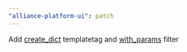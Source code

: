 ```yaml
---
"alliance-platform-ui": patch
---
```


Add [create_dict](https://alliance-platform.readthedocs.io/projects/ui/latest/templatetags.html#create-dict) templatetag and [with_params](https://alliance-platform.readthedocs.io/projects/ui/latest/templatetags.html#with-params) filter
